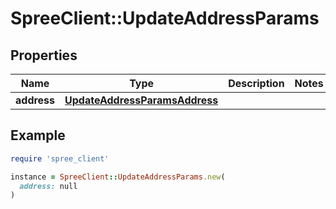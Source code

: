 # SpreeClient::UpdateAddressParams

## Properties

| Name | Type | Description | Notes |
| ---- | ---- | ----------- | ----- |
| **address** | [**UpdateAddressParamsAddress**](UpdateAddressParamsAddress.md) |  |  |

## Example

```ruby
require 'spree_client'

instance = SpreeClient::UpdateAddressParams.new(
  address: null
)
```

